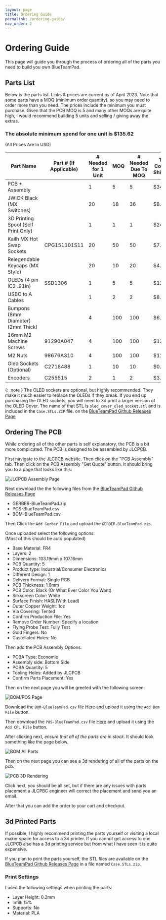```yaml
---
layout: page
title: Ordering Guide
permalink: /ordering-guide/
nav_order: 2
---
```

# Ordering Guide

This page will guide you through the process of ordering all of the parts you need to build you own BlueTeamPad.

## Parts List

Below is the parts list. Links & prices are current as of April 2023. Note that some parts have a MOQ (minimum order quantity), so you may need to order more than you need. The prices include the minimum you must purchase. Given that the PCB MOQ is 5 and many other MOQs are quite high, I would recommend building 5 units and selling / giving away the extras.

### The absolute minimum spend for one unit is $135.62

(All Prices Are In USD)

| Part Name                           | Part # (If Applicable) | \# Needed for 1 Unit | MOQ | \# Needed Due To MOQ | Total Cost (No Shipping) | Link                                                                                                                                                                                                                                                                   |
| ----------------------------------- | ----------------------- | -------------------- | --- | -------------------- | ------------------------ | ---------------------------------------------------------------------------------------------------------------------------------------------------------------------------------------------------------------------------------------------------------------------- |
| PCB + Assembly                      |                         | 1                    | 5   | 5                    | $34.06                   | [JLCPCB](https://jlcpcb.com/)                                                                                                                                                                                                                             |
| JWICK Black (MX Switches)           |                         | 20                   | 18  | 36                   | $8.28                    | [Divinikey](https://divinikey.com/products/jwk-jwick-linear-switches)                                                                                                                                                   |
| 3D Printing Spool (Self Print Only) |                         | 1                    | 1   | 1                    | $24.99                   | [Amazon](https://www.amazon.com/HATCHBOX-3D-Filament-Dimensional-Accuracy/dp/B00J0ECR5I/)                                                                                                     |
| Kailh MX Hot Swap Sockets           | CPG151101S11            | 20                   | 50  | 50                   | $7.50                    | [AliExpress](https://www.aliexpress.us/item/2255800865526224.html) |
| Relegendable Keycaps (MX Style)     |                         | 20                   | 10  | 20                   | $4.08                    | [AliExpress](https://www.aliexpress.us/item/3256803271770916.html) |
| OLEDs (4 pin IC2 .91in)             | SSD1306                 | 1                    | 5   | 5                    | $12.88                   | [Amazon](https://www.amazon.com/gp/product/B08ZY4YBHL/)                                                                           |
| USBC to A Cables                    |                         | 1                    | 2   | 2                    | $8.99                    | [Amazon](https://www.amazon.com/gp/product/B07DC5PPFV/)                                                                           |
| Bumpons (8mm Diameter) (2mm Thick)  |                         | 4                    | 100 | 100                  | $6.98                    | [Amazon](https://www.amazon.com/gp/product/B07DN6W6VN/)                                                                           |
| 16mm M2 Machine Screws              | 91290A047               | 4                    | 100 | 100                  | $13.03                   | [MCMaster](https://www.mcmaster.com/catalog/129/3494/91290A047)                                                                                                                                                             |
| M2 Nuts                             | 98676A310               | 4                    | 100 | 100                  | $11.38                   | [MCMaster](https://www.mcmaster.com/catalog/129/3585/98676A310)                                                                                                                                                             |
| Oled Sockets (Optional)                        | C2718488                | 1                    | 10  | 10                   | $0.43                    | [LCSC](https://www.lcsc.com/product-detail/Female-Headers_BOOMELE-Boom-Precision-Elec-C2718488_C2718488.html)                                                         |
| Encoders                            | C255515                 | 2                    | 1   | 2                    | $3.02                    | [LCSC](https://www.lcsc.com/product-detail/Rotary-Encoders_ALPSALPINE-EC11E18244A5_C255515.html)     

{: .note }
The OLED sockets are optional, but highly recommended. They make it much easier to replace the OLEDs if they break. If you end up purchasing the OLED sockets, you will need to 3d print a larger version of the OLED Cover. The name of that STL is `oled_cover_oled_socket.stl` and is included in the `Case.STLs.ZIP` file. on the [BlueTeamPad Github Releases Page](https://github.com/fearherbs1/blue-team-pad/releases)

## Ordering The PCB

While ordering all of the other parts is self explanatory, the PCB is a bit more complicated. The PCB is designed to be assembled by JLCPCB.

First navigate to the [JLCPCB](https://jlcpcb.com/) website. Then click on the "PCB Assembly" tab. Then click on the PCB Assembly "Get Quote" button. It should bring you to a page that looks like this:

![JLCPCB Assembly Page](/blue-team-pad-docs/images/JLCPCB-Assembly-page.png)

Next download the the following files from the [BlueTeamPad Github Releases Page](https://github.com/fearherbs1/blue-team-pad/releases/tag/v1.1)

* GERBER-BlueTeamPad.zip
* POS-BlueTeamPad.csv
* BOM-BlueTeamPad.csv

Then Click the `Add Gerber File` and upload the `GERBER-BlueTeamPad.zip`.

Once uploaded select the following options:  
(Most of this should be auto populated)

* Base Material: FR4
* Layers: 2
* Dimensions: 103.19mm x 107.16mm
* PCB Quantity: 5
* Product type: Industrial/Consumer Electronics
* Different Design: 1
* Delivery Format: Single PCB
* PCB Thickness: 1.6mm
* PCB Color: Black (Or What Ever Color You Want)
* Silkscreen Color: White
* Surface Finish: HASL(With Lead)
* Outer Copper Weight: 1oz
* Via Covering: Tented
* Confirm Production File: Yes
* Remove Order Number: Specify a location
* Flying Probe Test: Fully Test
* Gold Fingers: No
* Castellated Holes: No

Then add the PCB Assembly Options:

* PCBA Type: Economic
* Assembly side: Bottom Side
* PCBA Quantity: 5
* Tooling Holes: Added by JLCPCB
* Confirm Parts Placement: Yes

Then on the next page you will be greeted with the following screen:

![BOM/POS Page](/blue-team-pad-docs/images/bom-pos-jlcpcb.png)

Download the `BOM-BlueTeamPad.csv` file [Here](https://github.com/fearherbs1/blue-team-pad/releases) and upload it using the `Add Bom File` button.

Then download the `POS-BlueTeamPad.csv` file [Here](https://github.com/fearherbs1/blue-team-pad/releases) and upload it using the `Add CPL File` button.

After clicking next, *ensure that all of the parts are in stock*. It should look something like the page below.

![BOM All Parts](/blue-team-pad-docs/images/BOM-ALL-Parts.png)

Then on the next page you can see a 3d rendering of all of the parts on the pcb.

![PCB 3D Rendering](/blue-team-pad-docs/images/pcb-3d-rendering.png)

Click next, you should be all set, but if there are any issues with parts placement a JLCPBC engineer will correct the placement and send you an email.

After that you can add the order to your cart and checkout.

## 3d Printed Parts

If possible, I highly recommend printing the parts yourself or visiting a local maker space for access to a 3d printer. If you cannot get access to one JLCPCB also has a 3d printing service but from what I have seen it is quite expensive.

If you plan to print the parts yourself, the STL files are available on the [BlueTeamPad Github Releases Page](https://github.com/fearherbs1/blue-team-pad/releases) in a file named `Case.STLs.zip`.

### Print Settings

I used the following settings when printing the parts:

* Layer Height: 0.2mm
* Infill: 15%
* Supports: No
* Material: PLA


